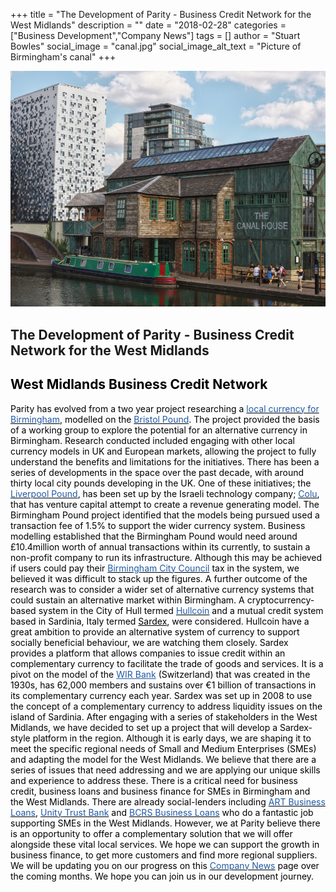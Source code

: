 +++
title = "The Development of Parity - Business Credit Network for the West Midlands"
description = ""
date = "2018-02-28"
categories = ["Business Development","Company News"]
tags = []
author = "Stuart Bowles"
social_image = "canal.jpg"
social_image_alt_text = "Picture of Birmingham's canal"
+++

![Picture of Birmingham's canal](canal.jpg)

## The Development of Parity - Business Credit Network for the West Midlands


## <span style="color: #000000;">West Midlands Business Credit Network</span>

<span style="color: #000000;">Parity has evolved from a two year project researching a <a href="https://brumpound.wordpress.com/" style="color: #000000;"><span style="color: #215aa5;">local currency for Birmingham</span></a>, modelled on the <a href="https://bristolpound.org/" style="color: #000000;"><span style="color: #215aa5;">Bristol Pound</span></a>. The project provided the basis of a working group to explore the potential for an alternative currency in Birmingham. Research conducted included engaging with other local currency models in UK and European markets, allowing the project to fully understand the benefits and limitations for the initiatives. There has been a series of developments in the space over the past decade, with around thirty local city pounds developing in the UK. One of these initiatives; the <a href="https://www.colu.com/community/liverpool" style="color: #000000;"><span style="color: #215aa5;">Liverpool Pound</span></a>, has been set up by the Israeli technology company; <a href="https://www.colu.com/" style="color: #000000;"><span style="color: #215aa5;">Colu</span></a>, that has venture capital attempt to create a revenue generating model. The Birmingham Pound project identified that the models being pursued used a transaction fee of 1.5% to support the wider currency system. Business modelling established that the Birmingham Pound would need around £10.4million worth of annual transactions within its currently, to sustain a non-profit company to run its infrastructure. Although this may be achieved if users could pay their <a href="https://www.birmingham.gov.uk/" style="color: #000000;"><span style="color: #215aa5;">Birmingham City Council</span></a> tax in the system, we believed it was difficult to stack up the figures.</span>
<span style="color: #000000;">A further outcome of the research was to consider a wider set of alternative currency systems that could sustain an alternative market within Birmingham. A cryptocurrency-based system in the City of Hull termed <a href="http://www.hull-coin.org/" style="color: #000000;"><span style="color: #215aa5;">Hullcoin</span></a> and a mutual credit system based in Sardinia, Italy termed <a href="https://www.sardex.net/?lang=en" style="color: #000000;">Sardex</a>, were considered. Hullcoin have a great ambition to provide an alternative system of currency to support socially beneficial behaviour, we are watching them closely. Sardex provides a platform that allows companies to issue credit within an complementary currency to facilitate the trade of goods and services. It is a pivot on the model of the <span style="color: #215aa5;"><a href="https://www.wir.ch/" style="color: #215aa5;">WIR Bank</a></span> (Switzerland) that was created in the 1930s, has 62,000 members and sustains over €1 billion of transactions in its complementary currency each year. Sardex was set up in 2008 to use the concept of a complementary currency to address liquidity issues on the island of Sardinia. </span>
<span style="color: #000000;">After engaging with a series of stakeholders in the West Midlands, we have decided to set up a project that will develop a Sardex-style platform in the region. Although it is early days, we are shaping it to meet the specific regional needs of Small and Medium Enterprises (SMEs) and adapting the model for the West Midlands. We believe that there are a series of issues that need addressing and we are applying our unique skills and experience to address these. There is a critical need for business credit, business loans and business finance for SMEs in Birmingham and the West Midlands. There are already social-lenders including <a href="http://artbusinessloans.co.uk/" style="color: #000000;"><span style="color: #215aa5;">ART Business Loans</span></a>, <a href="https://www.unity.co.uk/" style="color: #000000;"><span style="color: #215aa5;">Unity Trust Bank</span></a> and <a href="https://bcrs.org.uk/" style="color: #000000;"><span style="color: #215aa5;">BCRS Business Loans</span></a> who do a fantastic job supporting SMEs in the West Midlands. However, we at Parity believe there is an opportunity to offer a complementary solution that we will offer alongside these vital local services. We hope we can support the growth in business finance, to get more customers and find more regional suppliers. We will be updating you on our progress on this <a href="/categories/business-development/" style="color: #000000;"><span style="color: #215aa5;">Company News</span></a> page over the coming months. We hope you can join us in our development journey.</span>
